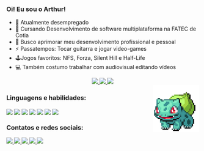 ### Oi! Eu sou o Arthur!

- 🔭 Atualmente desempregado
- 🌱 Cursando Desenvolvimento de software multiplataforma na FATEC de Cotia
- 👯 Busco aprimorar meu desenvolvimento profissional e pessoal
- ⚡ Passatempos: Tocar guitarra e jogar video-games
- 🕹️Jogos favoritos: NFS, Forza, Silent Hill e Half-Life
- 💻 Também costumo trabalhar com audiovisual editando vídeos

<head>
      <link rel="stylesheet" href="https://cdn.jsdelivr.net/gh/devicons/devicon@v2.15.1/devicon.min.css">
</head>

<div align="center">
<a href="https://github.com/Pmguim">
    <!--Dados do perfil (Nota A+)-->
    <img height="180cm" src="https://github-readme-stats.vercel.app/api?username=pmguim&show_icons=true&theme=radical">
    <!--Layout compacto das linguagens usadas:-->
    <img height="180cm" src="https://github-readme-stats.vercel.app/api/top-langs/?username=pmguim&layout=compact&theme=monokai">
    <img src="https://user-images.githubusercontent.com/70174724/224566779-c5625084-b59d-471f-9549-d9a76e53d1cb.gif" >
   <br />
</a>
    <img align="right" src="https://github.com/Pmguim/bulbasaurGIF/blob/main/Bulbasaur.gif" width="120">

</div>
    <div>
        <h3 class="linguagens">Linguagens e habilidades:</h3>
    <img align="center" width="40" src="https://cdn.jsdelivr.net/gh/devicons/devicon/icons/html5/html5-original-wordmark.svg">
    <img align="center" width="40" src="https://cdn.jsdelivr.net/gh/devicons/devicon/icons/css3/css3-original-wordmark.svg"/>
    <img align="center" width="40" src="https://cdn.jsdelivr.net/gh/devicons/devicon/icons/javascript/javascript-plain.svg" />
    <img align="center" width="40" src="https://cdn.jsdelivr.net/gh/devicons/devicon/icons/dotnetcore/dotnetcore-original.svg"/>    
    <img align="center" width="40" src="https://cdn.jsdelivr.net/gh/devicons/devicon/icons/python/python-original-wordmark.svg"/>
    <img align="center" width="40" src="https://cdn.jsdelivr.net/gh/devicons/devicon/icons/git/git-plain-wordmark.svg"/>
    <img align="center" width="40" src="https://cdn.jsdelivr.net/gh/devicons/devicon/icons/premierepro/premierepro-original.svg"/>
    </div>
    
   
   <div>
  <h3 class="contato">Contatos e redes sociais:</h3>
   <a target="_blank" href="mailto:arthursouzasepp@gmail.com">
    <img src="https://img.shields.io/badge/Gmail-D14836?style=for-the-badge&logo=gmail&logoColor=white" >
   </a>    
   
   <!--Instagram-->
   <a target="_blank" href="https://instagram.com/pmguim">
    <img src="https://img.shields.io/badge/Instagram-E4405F?style=for-the-badge&logo=instagram&logoColor=white">
   </a>
   
   <!--Steam-->
   <a target="_blank" href="https://steamcommunity.com/profiles/76561199105767196/">
    <img src="https://img.shields.io/badge/Steam-000000?style=for-the-badge&logo=steam&logoColor=white">
   </a>
       
   <!--Xbox-->
   <a target="_blank" href="http://live.xbox.com/Profile?Gamertag=Pmguim">
    <img target="_blank" src="https://img.shields.io/badge/Xbox-107C10?style=for-the-badge&logo=xbox&logoColor=white">
   </a>        
   
   <!--Discord-->
   <a target="_blank" href="https://discord.com/users/588902716500213760">
    <img src="https://img.shields.io/badge/Discord-5865F2?style=for-the-badge&logo=discord&logoColor=white">
   </a>
    </div>
